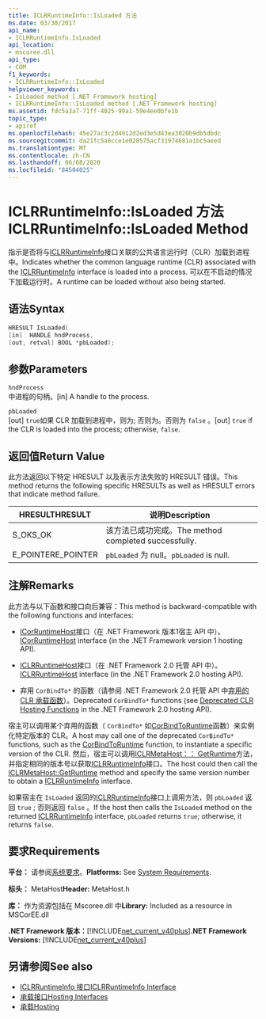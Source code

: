 ```yaml
---
title: ICLRRuntimeInfo::IsLoaded 方法
ms.date: 03/30/2017
api_name:
- ICLRRuntimeInfo.IsLoaded
api_location:
- mscoree.dll
api_type:
- COM
f1_keywords:
- ICLRRuntimeInfo::IsLoaded
helpviewer_keywords:
- IsLoaded method [.NET Framework hosting]
- ICLRRuntimeInfo::IsLoaded method [.NET Framework hosting]
ms.assetid: fdc5a3a7-71ff-4025-99a1-59e4ee0bfe1b
topic_type:
- apiref
ms.openlocfilehash: 45e27ac3c2d4912d2ed3e5d43ea3020b9db5dbdc
ms.sourcegitcommit: da21fc5a8cce1e028575acf31974681a1bc5aeed
ms.translationtype: MT
ms.contentlocale: zh-CN
ms.lasthandoff: 06/08/2020
ms.locfileid: "84504025"
---
```

# <a name="iclrruntimeinfoisloaded-method"></a><span data-ttu-id="0fe45-102">ICLRRuntimeInfo::IsLoaded 方法</span><span class="sxs-lookup"><span data-stu-id="0fe45-102">ICLRRuntimeInfo::IsLoaded Method</span></span>
<span data-ttu-id="0fe45-103">指示是否将与[ICLRRuntimeInfo](iclrruntimeinfo-interface.md)接口关联的公共语言运行时（CLR）加载到进程中。</span><span class="sxs-lookup"><span data-stu-id="0fe45-103">Indicates whether the common language runtime (CLR) associated with the [ICLRRuntimeInfo](iclrruntimeinfo-interface.md) interface is loaded into a process.</span></span> <span data-ttu-id="0fe45-104">可以在不启动的情况下加载运行时。</span><span class="sxs-lookup"><span data-stu-id="0fe45-104">A runtime can be loaded without also being started.</span></span>  
  
## <a name="syntax"></a><span data-ttu-id="0fe45-105">语法</span><span class="sxs-lookup"><span data-stu-id="0fe45-105">Syntax</span></span>  
  
```cpp  
HRESULT IsLoaded(  
[in]  HANDLE hndProcess,  
[out, retval] BOOL *pbLoaded);  
```  
  
## <a name="parameters"></a><span data-ttu-id="0fe45-106">参数</span><span class="sxs-lookup"><span data-stu-id="0fe45-106">Parameters</span></span>  
 `hndProcess`  
 <span data-ttu-id="0fe45-107">中进程的句柄。</span><span class="sxs-lookup"><span data-stu-id="0fe45-107">[in] A handle to the process.</span></span>  
  
 `pbLoaded`  
 <span data-ttu-id="0fe45-108">[out] `true`如果 CLR 加载到进程中，则为; 否则为。否则为 `false` 。</span><span class="sxs-lookup"><span data-stu-id="0fe45-108">[out] `true` if the CLR is loaded into the process; otherwise, `false`.</span></span>  
  
## <a name="return-value"></a><span data-ttu-id="0fe45-109">返回值</span><span class="sxs-lookup"><span data-stu-id="0fe45-109">Return Value</span></span>  
 <span data-ttu-id="0fe45-110">此方法返回以下特定 HRESULT 以及表示方法失败的 HRESULT 错误。</span><span class="sxs-lookup"><span data-stu-id="0fe45-110">This method returns the following specific HRESULTs as well as HRESULT errors that indicate method failure.</span></span>  
  
|<span data-ttu-id="0fe45-111">HRESULT</span><span class="sxs-lookup"><span data-stu-id="0fe45-111">HRESULT</span></span>|<span data-ttu-id="0fe45-112">说明</span><span class="sxs-lookup"><span data-stu-id="0fe45-112">Description</span></span>|  
|-------------|-----------------|  
|<span data-ttu-id="0fe45-113">S_OK</span><span class="sxs-lookup"><span data-stu-id="0fe45-113">S_OK</span></span>|<span data-ttu-id="0fe45-114">该方法已成功完成。</span><span class="sxs-lookup"><span data-stu-id="0fe45-114">The method completed successfully.</span></span>|  
|<span data-ttu-id="0fe45-115">E_POINTER</span><span class="sxs-lookup"><span data-stu-id="0fe45-115">E_POINTER</span></span>|<span data-ttu-id="0fe45-116">`pbLoaded` 为 null。</span><span class="sxs-lookup"><span data-stu-id="0fe45-116">`pbLoaded` is null.</span></span>|  
  
## <a name="remarks"></a><span data-ttu-id="0fe45-117">注解</span><span class="sxs-lookup"><span data-stu-id="0fe45-117">Remarks</span></span>  
 <span data-ttu-id="0fe45-118">此方法与以下函数和接口向后兼容：</span><span class="sxs-lookup"><span data-stu-id="0fe45-118">This method is backward-compatible with the following functions and interfaces:</span></span>  
  
- <span data-ttu-id="0fe45-119">[ICorRuntimeHost](icorruntimehost-interface.md)接口（在 .NET Framework 版本1宿主 API 中）。</span><span class="sxs-lookup"><span data-stu-id="0fe45-119">[ICorRuntimeHost](icorruntimehost-interface.md) interface (in the .NET Framework version 1 hosting API).</span></span>  
  
- <span data-ttu-id="0fe45-120">[ICLRRuntimeHost](iclrruntimehost-interface.md)接口（在 .NET Framework 2.0 托管 API 中）。</span><span class="sxs-lookup"><span data-stu-id="0fe45-120">[ICLRRuntimeHost](iclrruntimehost-interface.md) interface (in the .NET Framework 2.0 hosting API).</span></span>  
  
- <span data-ttu-id="0fe45-121">弃用 `CorBindTo*` 的函数（请参阅 .NET Framework 2.0 托管 API 中[弃用的 CLR 承载函数](deprecated-clr-hosting-functions.md)）。</span><span class="sxs-lookup"><span data-stu-id="0fe45-121">Deprecated `CorBindTo*` functions (see [Deprecated CLR Hosting Functions](deprecated-clr-hosting-functions.md) in the .NET Framework 2.0 hosting API).</span></span>  
  
 <span data-ttu-id="0fe45-122">宿主可以调用某个弃用的函数（ `CorBindTo*` 如[CorBindToRuntime](corbindtoruntime-function.md)函数）来实例化特定版本的 CLR。</span><span class="sxs-lookup"><span data-stu-id="0fe45-122">A host may call one of the deprecated `CorBindTo*` functions, such as the [CorBindToRuntime](corbindtoruntime-function.md) function, to instantiate a specific version of the CLR.</span></span> <span data-ttu-id="0fe45-123">然后，宿主可以调用[ICLRMetaHost：： GetRuntime](iclrmetahost-getruntime-method.md)方法，并指定相同的版本号以获取[ICLRRuntimeInfo](iclrruntimeinfo-interface.md)接口。</span><span class="sxs-lookup"><span data-stu-id="0fe45-123">The host could then call the [ICLRMetaHost::GetRuntime](iclrmetahost-getruntime-method.md) method and specify the same version number to obtain a [ICLRRuntimeInfo](iclrruntimeinfo-interface.md) interface.</span></span>  
  
 <span data-ttu-id="0fe45-124">如果宿主在 `IsLoaded` 返回的[ICLRRuntimeInfo](iclrruntimeinfo-interface.md)接口上调用方法，则 `pbLoaded` 返回 `true` ; 否则返回 `false` 。</span><span class="sxs-lookup"><span data-stu-id="0fe45-124">If the host then calls the `IsLoaded` method on the returned [ICLRRuntimeInfo](iclrruntimeinfo-interface.md) interface, `pbLoaded` returns `true`; otherwise, it returns `false`.</span></span>  
  
## <a name="requirements"></a><span data-ttu-id="0fe45-125">要求</span><span class="sxs-lookup"><span data-stu-id="0fe45-125">Requirements</span></span>  
 <span data-ttu-id="0fe45-126">**平台：** 请参阅[系统要求](../../get-started/system-requirements.md)。</span><span class="sxs-lookup"><span data-stu-id="0fe45-126">**Platforms:** See [System Requirements](../../get-started/system-requirements.md).</span></span>  
  
 <span data-ttu-id="0fe45-127">**标头：** MetaHost</span><span class="sxs-lookup"><span data-stu-id="0fe45-127">**Header:** MetaHost.h</span></span>  
  
 <span data-ttu-id="0fe45-128">**库：** 作为资源包括在 Mscoree.dll 中</span><span class="sxs-lookup"><span data-stu-id="0fe45-128">**Library:** Included as a resource in MSCorEE.dll</span></span>  
  
 <span data-ttu-id="0fe45-129">**.NET Framework 版本：**[!INCLUDE[net_current_v40plus](../../../../includes/net-current-v40plus-md.md)]</span><span class="sxs-lookup"><span data-stu-id="0fe45-129">**.NET Framework Versions:** [!INCLUDE[net_current_v40plus](../../../../includes/net-current-v40plus-md.md)]</span></span>  
  
## <a name="see-also"></a><span data-ttu-id="0fe45-130">另请参阅</span><span class="sxs-lookup"><span data-stu-id="0fe45-130">See also</span></span>

- [<span data-ttu-id="0fe45-131">ICLRRuntimeInfo 接口</span><span class="sxs-lookup"><span data-stu-id="0fe45-131">ICLRRuntimeInfo Interface</span></span>](iclrruntimeinfo-interface.md)
- [<span data-ttu-id="0fe45-132">承载接口</span><span class="sxs-lookup"><span data-stu-id="0fe45-132">Hosting Interfaces</span></span>](hosting-interfaces.md)
- [<span data-ttu-id="0fe45-133">承载</span><span class="sxs-lookup"><span data-stu-id="0fe45-133">Hosting</span></span>](index.md)
